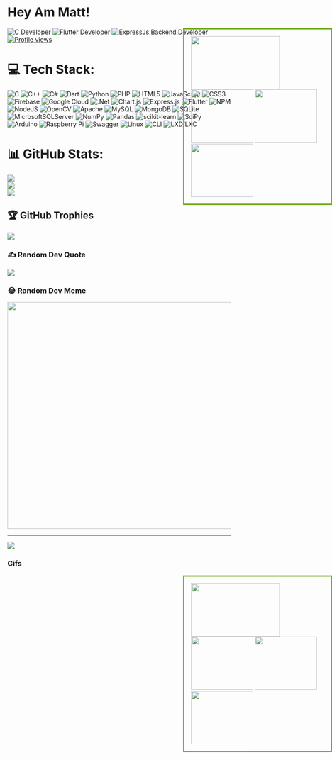 
# Hey Am Matt!


<!--<a href="#"><img alt="C++ Developer" src="https://img.shields.io/badge/C++-Developer-yellow?style=for-the-badge"></a>-->
<!--![Profile views](https://gpvc.arturio.dev/mattt47?style=for-the-badge)-->
<!--![Profile views](https://komarev.com/ghpvc/?username=mattt47&style=for-the-badge)-->

<div style="position: absolute;right: 0px;width: 300px;border: 3px solid #73AD21;padding: 15px;">
<img  src="https://media.giphy.com/media/kH6CqYiquZawmU1HI6/giphy.gif" width="200" height="120" />
<img  src="https://media.giphy.com/media/du3J3cXyzhj75IOgvA/giphy.gif" width="140" height="120" />
<img  src="https://media.giphy.com/media/SS8CV2rQdlYNLtBCiF/giphy.gif" width="140" height="120" />
<img  src="https://media.giphy.com/media/487L0pNZKONFN01oHO/giphy.gif" width="140" height="120" />
</div>


<a href="#"><img alt="C Developer" src="https://img.shields.io/badge/C-Developer-darkred?style=for-the-badge"></a>
<a href="#"><img alt="Flutter Developer" src="https://img.shields.io/badge/Flutter-%20Developer-lightblue?style=for-the-badge"></a>
<a href="#"><img alt="ExpressJs Backend Developer" src="https://img.shields.io/badge/ExpressJs-Backend Developer-purple?style=for-the-badge"></a>
<a href="#"><img alt="Profile views" src="https://komarev.com/ghpvc/?username=mattt47&style=for-the-badge&color=ff69b4"></a>


# 💻 Tech Stack:
![C](https://img.shields.io/badge/c-%2300599C.svg?style=for-the-badge&logo=c&logoColor=white) 
![C++](https://img.shields.io/badge/c++-%2300599C.svg?style=for-the-badge&logo=c%2B%2B&logoColor=white)
![C#](https://img.shields.io/badge/c%23-%23239120.svg?style=for-the-badge&logo=c-sharp&logoColor=white) ![Dart](https://img.shields.io/badge/dart-%230175C2.svg?style=for-the-badge&logo=dart&logoColor=white) ![Python](https://img.shields.io/badge/python-3670A0?style=for-the-badge&logo=python&logoColor=ffdd54) ![PHP](https://img.shields.io/badge/php-%23777BB4.svg?style=for-the-badge&logo=php&logoColor=white) ![HTML5](https://img.shields.io/badge/html5-%23E34F26.svg?style=for-the-badge&logo=html5&logoColor=white) ![JavaScript](https://img.shields.io/badge/javascript-%23323330.svg?style=for-the-badge&logo=javascript&logoColor=%23F7DF1E) ![CSS3](https://img.shields.io/badge/css3-%231572B6.svg?style=for-the-badge&logo=css3&logoColor=white) ![Firebase](https://img.shields.io/badge/firebase-%23039BE5.svg?style=for-the-badge&logo=firebase) ![Google Cloud](https://img.shields.io/badge/Google%20Cloud-%234285F4.svg?style=for-the-badge&logo=google-cloud&logoColor=white) ![.Net](https://img.shields.io/badge/.NET-5C2D91?style=for-the-badge&logo=.net&logoColor=white) ![Chart.js](https://img.shields.io/badge/chart.js-F5788D.svg?style=for-the-badge&logo=chart.js&logoColor=white) ![Express.js](https://img.shields.io/badge/express.js-%23404d59.svg?style=for-the-badge&logo=express&logoColor=%2361DAFB) ![Flutter](https://img.shields.io/badge/Flutter-%2302569B.svg?style=for-the-badge&logo=Flutter&logoColor=white) ![NPM](https://img.shields.io/badge/NPM-%23000000.svg?style=for-the-badge&logo=npm&logoColor=white) ![NodeJS](https://img.shields.io/badge/node.js-6DA55F?style=for-the-badge&logo=node.js&logoColor=white) ![OpenCV](https://img.shields.io/badge/opencv-%23white.svg?style=for-the-badge&logo=opencv&logoColor=white) ![Apache](https://img.shields.io/badge/apache-%23D42029.svg?style=for-the-badge&logo=apache&logoColor=white) ![MySQL](https://img.shields.io/badge/mysql-%2300f.svg?style=for-the-badge&logo=mysql&logoColor=white) ![MongoDB](https://img.shields.io/badge/MongoDB-%234ea94b.svg?style=for-the-badge&logo=mongodb&logoColor=white) ![SQLite](https://img.shields.io/badge/sqlite-%2307405e.svg?style=for-the-badge&logo=sqlite&logoColor=white) ![MicrosoftSQLServer](https://img.shields.io/badge/Microsoft%20SQL%20Sever-CC2927?style=for-the-badge&logo=microsoft%20sql%20server&logoColor=white) ![NumPy](https://img.shields.io/badge/numpy-%23013243.svg?style=for-the-badge&logo=numpy&logoColor=white) ![Pandas](https://img.shields.io/badge/pandas-%23150458.svg?style=for-the-badge&logo=pandas&logoColor=white) ![scikit-learn](https://img.shields.io/badge/scikit--learn-%23F7931E.svg?style=for-the-badge&logo=scikit-learn&logoColor=white) ![SciPy](https://img.shields.io/badge/SciPy-%230C55A5.svg?style=for-the-badge&logo=scipy&logoColor=%white) ![Arduino](https://img.shields.io/badge/-Arduino-00979D?style=for-the-badge&logo=Arduino&logoColor=white) ![Raspberry Pi](https://img.shields.io/badge/-RaspberryPi-C51A4A?style=for-the-badge&logo=Raspberry-Pi) ![Swagger](https://img.shields.io/badge/-Swagger-%23Clojure?style=for-the-badge&logo=swagger&logoColor=white)
![Linux](https://img.shields.io/badge/Linux-yellow.svg?style=for-the-badge&logo=Linux&logoColor=white)
![CLI](https://img.shields.io/badge/CLI-%2300599C.svg?style=for-the-badge&logo=CLI&logoColor=white)
![LXD/LXC](https://img.shields.io/badge/LXD/LXC-%2300f.svg?style=for-the-badge&logo=LXD/LXC&logoColor=white)


# 📊 GitHub Stats:
![](https://github-readme-stats.vercel.app/api?username=mattt47&theme=radical&hide_border=false&include_all_commits=true&count_private=true)<br/>
![](https://github-readme-streak-stats.herokuapp.com/?user=mattt47&theme=radical&hide_border=false)<br/>
![](https://github-readme-stats.vercel.app/api/top-langs/?username=mattt47&theme=dark&hide_border=false&include_all_commits=false&count_private=false&layout=compact)

## 🏆 GitHub Trophies
![](https://github-profile-trophy.vercel.app/?username=mattt47&theme=radical&no-frame=false&no-bg=true&margin-w=4)

### ✍️ Random Dev Quote
![](https://quotes-github-readme.vercel.app/api?type=horizontal&theme=radical)

### 😂 Random Dev Meme
<img src="https://random-memer.herokuapp.com/" width="512px"/>

---
[![](https://visitcount.itsvg.in/api?id=mattt47&icon=0&color=0)](https://visitcount.itsvg.in)

### Gifs

<div style="position: absolute;right: 0px;width: 300px;border: 3px solid #73AD21;padding: 15px;">
<img  src="https://media.giphy.com/media/AIl5hsiqF7Tb1uaMpE/giphy.gif" width="200" height="120" />
<img  src="https://media.giphy.com/media/JEpGMOvihcH2OlWv8l/giphy.gif" width="140" height="120" />
<img  src="https://media.giphy.com/media/SS8CV2rQdlYNLtBCiF/giphy.gif" width="140" height="120" />
<img  src="https://media.giphy.com/media/487L0pNZKONFN01oHO/giphy.gif" width="140" height="120" />
</div>

